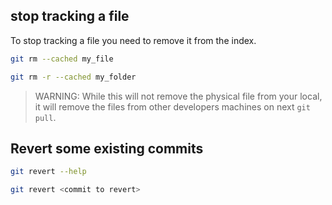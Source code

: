 
## stop tracking a file
To stop tracking a file you need to remove it from the index. 
```bash
git rm --cached my_file

git rm -r --cached my_folder
```

> WARNING: While this will not remove the physical file from your local, 
> it will remove the files from other developers machines on next `git pull`.


## Revert some existing commits
```bash
git revert --help

git revert <commit to revert>
```
